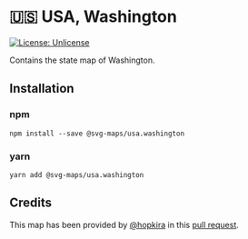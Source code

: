 # 🇺🇸 USA, Washington

[![License: Unlicense](https://img.shields.io/badge/license-Unlicense-blue.svg)](http://unlicense.org/)

Contains the state map of Washington.

## Installation

### npm

`npm install --save @svg-maps/usa.washington`

### yarn

`yarn add @svg-maps/usa.washington`

## Credits

This map has been provided by [@hopkira](https://github.com/hopkira) in this [pull request](https://github.com/VictorCazanave/react-svg-map/pull/14).
